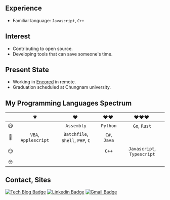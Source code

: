 ## Experience 

<!-- TODO: Write more description here...  -->
<!-- * (20.03 ~ 20.08) maintenance Enertalk -->

* Familiar language: `Javascript`, `C++`

## Interest

* Contributing to open source.
* Developing tools that can save someone's time.

## Present State

* Working in [Encored](https://encoredtech.com/) in remote.
* Graduation scheduled at Chungnam university.

## My Programming Languages Spectrum

|      | 💔️     | ❤️ ️                          | ❤️❤️ ️                   | ❤️❤️❤️ ️ |
| :----: | :-----: | :----: | :----: | :----: |
| 😅    |       | ``Assembly``                | `Python`              |   `Go`, `Rust`   |
| 🧐    | `VBA`, `Applescript` | `Batchfile`,  `Shell`, `PHP`, `C` | `C#`, `Java`                  |      |
| 😏    |       |                             |  `C++`  | `Javascript`, `Typescript`     |
| 🤓    |       |                             |                       |      |

## Contact, Sites

[![Tech Blog Badge](http://img.shields.io/badge/-Tech%20blog-black?style=flat-square&logo=github&link=https://jopemachine.github.io/)](https://jopemachine.github.io/)
[![Linkedin Badge](https://img.shields.io/badge/-LinkedIn-blue?style=flat-square&logo=Linkedin&logoColor=white&link=https://www.linkedin.com/in/gyu-bong-lee-a1a76b197/)](https://www.linkedin.com/in/gyu-bong-lee-a1a76b197/)
[![Gmail Badge](https://img.shields.io/badge/Gmail-d14836?style=flat-square&logo=Gmail&logoColor=white&link=mailto:jopemachine@gmail.com)](mailto:jopemachine@gmail.com)